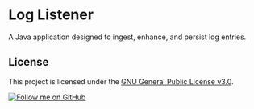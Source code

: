 # Log Listener
 A Java application designed to ingest, enhance, and persist log entries.

 ## License

 This project is licensed under the [GNU General Public License v3.0](LICENSE).

 [![Follow me on GitHub](https://img.shields.io/github/followers/iso53?label=Follow%20%40iso53&style=social)](https://github.com/iso53)
